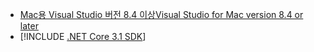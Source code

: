 * [<span data-ttu-id="373ef-101">Mac용 Visual Studio 버전 8.4 이상</span><span class="sxs-lookup"><span data-stu-id="373ef-101">Visual Studio for Mac version 8.4 or later</span></span>](https://visualstudio.microsoft.com/vs/mac/)
* [!INCLUDE [.NET Core 3.1 SDK](~/includes/3.1-SDK.md)]
